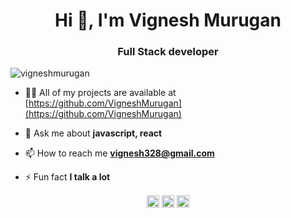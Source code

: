 <h1 align="center">Hi 👋, I'm Vignesh Murugan</h1>
<h3 align="center">Full Stack developer</h3>
<p align="left"> <img src="https://komarev.com/ghpvc/?username=vigneshmurugan" alt="vigneshmurugan" /> </p>

- 👨‍💻 All of my projects are available at [https://github.com/VigneshMurugan](https://github.com/VigneshMurugan)

- 💬 Ask me about **javascript, react**

- 📫 How to reach me **vignesh328@gmail.com**

- ⚡ Fun fact **I talk a lot**

<p align="center">	
<a href="https://twitter.com/visumurugan" target="_blank"><img align="center" src="https://cdn.jsdelivr.net/npm/simple-icons@3.0.1/icons/twitter.svg" alt="visumurugan" height="20" width="20" /></a>	
<a href="https://linkedin.com/in/iamvigneshmurugan" target="_blank"><img align="center" src="https://cdn.jsdelivr.net/npm/simple-icons@3.0.1/icons/linkedin.svg" alt="iamvigneshmurugan" height="20" width="20" /></a>	
<a href="https://fb.com/iamvigneshmurgan" target="_blank"><img align="center" src="https://cdn.jsdelivr.net/npm/simple-icons@3.0.1/icons/facebook.svg" alt="iamvigneshmurgan" height="20" width="20" /></a>	
</p>
